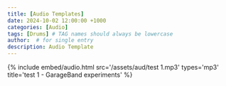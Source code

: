 ```yaml
---
title: [Audio Templates]
date: 2024-10-02 12:00:00 +1000
categories: [Audio]
tags: [Drums] # TAG names should always be lowercase
author:  # for single entry
description: Audio Template
---
```


{%
  include embed/audio.html
  src='/assets/aud/test 1.mp3'
  types='mp3'
  title='test 1 - GarageBand experiments'
%}
